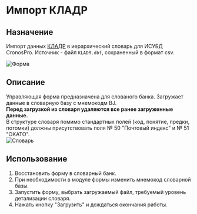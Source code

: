 # Импорт КЛАДР 
## Назначение
Импорт данных [КЛАДР](https://fias.nalog.ru/Updates.aspx) в иерархический словарь для ИСУБД CronosPro. Источник - файл `KLADR.dbf`, сохраненный в формат csv.  
  
   ![Форма](/img/demo.png "Импорт КЛАДР в словарь")  
   
## Описание   
Управляющая форма предназначена для слованого банка. Загружает данные в словарную базу с мнемокодм BJ.   
**Перед загрузкой из словаря удаляются все ранее загруженные данные.**  
В структуре словаря помимо стандартных полей (код, понятие, предки, потомки) должны присутствовать поля № 50 "Почтовый индекс" и № 51 "ОКАТО".  
  ![Словарь](/img/vocstru.png "Структура словаря для импорта данных из КЛАДР")  

## Использование
1. Восстановить форму в словарный банк.  
2. При необходимости в модуле формы изменить мнемокод словарной базы.  
3. Запустить форму, выбрать загружаемый файл, требуемый уровень детализации словаря.
4. Нажать кнопку "Загрузить" и дождаться окончания работы.
